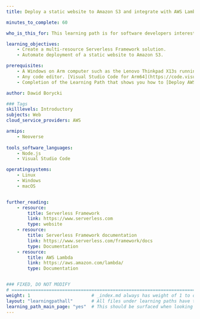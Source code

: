 ```yaml
---
title: Deploy a static website to Amazon S3 and integrate with AWS Lambda and DynamoDB using the Serverless Framework

minutes_to_complete: 60

who_is_this_for: This learning path is for software developers interested in learning how to deploy serverless applications using the Serverless Framework and Amazon Web Services. 

learning_objectives: 
    - Create a multi-resource Serverless Framework solution.
    - Automate deployment of a static website to Amazon S3.    

prerequisites:
    - A Windows on Arm computer such as the Lenovo Thinkpad X13s running Windows 11 or a Windows on Arm [virtual machine](/learning-paths/cross-platform/woa_azure/).   
    - Any code editor. [Visual Studio Code for Arm64](https://code.visualstudio.com/docs/?dv=win32arm64user) is suitable.
    - Completion of the Learning Path that shows you how to [Deploy AWS services using the Serverless Framework](/learning-paths/servers-and-cloud-computing/serverless-framework-aws-intro/).

author: Dawid Borycki

### Tags
skilllevels: Introductory
subjects: Web
cloud_service_providers: AWS

armips:
    - Neoverse
    
tools_software_languages:
    - Node.js
    - Visual Studio Code

operatingsystems:
    - Linux
    - Windows
    - macOS


further_reading:
    - resource:
        title: Serverless Framework
        link: https://www.serverless.com
        type: website
    - resource:
        title: Serverless Framework documentation
        link: https://www.serverless.com/framework/docs
        type: Documentation
    - resource:
        title: AWS Lambda
        link: https://aws.amazon.com/lambda/
        type: Documentation


### FIXED, DO NOT MODIFY
# ================================================================================
weight: 1                       # _index.md always has weight of 1 to order correctly
layout: "learningpathall"       # All files under learning paths have this same wrapper
learning_path_main_page: "yes"  # This should be surfaced when looking for related content. Only set for _index.md of learning path content.
---
```

